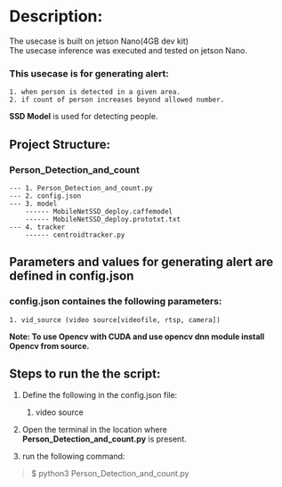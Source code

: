 # Description:

The usecase is built on jetson Nano(4GB dev kit)<br>
The usecase inference was executed and tested on jetson Nano.<br>

### This usecase is for generating alert: <br>
    1. when person is detected in a given area.
    2. if count of person increases beyond allowed number.


**SSD Model** is used for detecting people.<br>

## **Project Structure:**<br>

### Person_Detection_and_count <br>
    --- 1. Person_Detection_and_count.py
    --- 2. config.json 
    --- 3. model
        ------ MobileNetSSD_deploy.caffemodel
        ------ MobileNetSSD_deploy.prototxt.txt
    --- 4. tracker
        ------ centroidtracker.py
    
## **Parameters** and **values** for generating alert are defined in **config.json**<br>
### config.json containes the following parameters:<br>
  
    1. vid_source (video source[videofile, rtsp, camera])


**Note: To use Opencv with CUDA and use opencv dnn module install Opencv from source.**

## Steps to run the the script:
1. Define the following in the config.json file:<br>
    1. video source<br>

2. Open the terminal in the location where **Person_Detection_and_count.py** is present.<br>

3. run the following command:
> $ python3 Person_Detection_and_count.py
